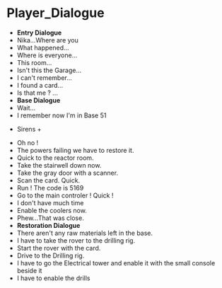 # Player_Dialogue
- **Entry Dialogue**
- Nika...Where are you
- What happened...
- Where is everyone...
- This room...
- Isn't this the Garage...
- I can't remember...
- I found a card...
- Is that me ? ...
- **Base Dialogue**
- Wait...
- I remember now I'm in Base 51
+ Sirens +
- Oh no !
- The powers failing we have to restore it.
- Quick to the reactor room.
- Take the stairwell down now.
- Take the gray door with a scanner.
- Scan the card. Quick.
- Run ! The code is 5169
- Go to the main controler ! Quick !
- I don't have much time
- Enable the coolers now.
- Phew...That was close.
- **Restoration Dialogue**
- There aren't any raw materials left in the base.
- I have to take the rover to the drilling rig.
- Start the rover with the card.
- Drive to the Drilling rig.
- I have to go the Electrical tower and enable it with the small console beside it
- I have to enable the drills 

